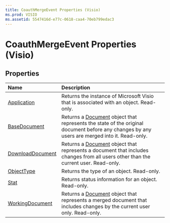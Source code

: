 ```yaml
---
title: CoauthMergeEvent Properties (Visio)
ms.prod: VISIO
ms.assetid: 5547416d-e77c-0618-caa4-70eb799edac3
---
```



# CoauthMergeEvent Properties (Visio)

## Properties



|**Name**|**Description**|
|:-----|:-----|
|[Application](coauthmergeevent-application-property-visio.md)|Returns the instance of Microsoft Visio that is associated with an object. Read-only.|
|[BaseDocument](coauthmergeevent-basedocument-property-visio.md)|Returns a [Document](document-object-visio.md) object that represents the state of the original document before any changes by any users are merged into it. Read-only.|
|[DownloadDocument](coauthmergeevent-downloaddocument-property-visio.md)|Returns a [Document](document-object-visio.md) object that represents a document that includes changes from all users other than the current user. Read-only.|
|[ObjectType](coauthmergeevent-objecttype-property-visio.md)|Returns the type of an object. Read-only.|
|[Stat](coauthmergeevent-stat-property-visio.md)|Returns status information for an object. Read-only.|
|[WorkingDocument](coauthmergeevent-workingdocument-property-visio.md)|Returns a [Document](document-object-visio.md) object that represents a merged document that includes changes by the current user only. Read-only.|

